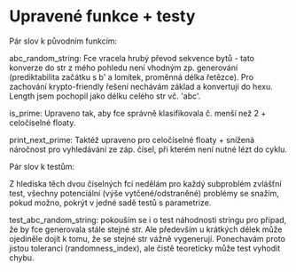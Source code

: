 # Upravené funkce + testy

Pár slov k původním funkcím:

abc_random_string: Fce vracela hrubý převod sekvence bytů - tato konverze do str z mého pohledu není vhodným zp. generování (prediktabilita začátku s b' a lomítek, proměnná délka řetězce). Pro zachování krypto-friendly řešení nechávám základ a konvertuji do hexu. Length jsem pochopil jako délku celého str vč. 'abc'.

is_prime: Upraveno tak, aby fce správně klasifikovala č. menší než 2 + celočíselné floaty.

print_next_prime: Taktéž upraveno pro celočíselné floaty + snížená náročnost pro vyhledávání ze záp. čísel, při kterém není nutné lézt do cyklu. 

Pár slov k testům:

Z hlediska těch dvou číselných fcí nedělám pro každý subproblém zvlášťní test, všechny potenciální (výše vytčené/odstraněné) problémy se snažím, pokud možno, pokrýt v jedné sadě testů s parametrize.

test_abc_random_string: pokouším se i o test náhodnosti stringu pro případ, že by fce generovala stále stejné str. Ale především u krátkých délek může ojediněle dojít k tomu, že se stejné str vážně vygenerují. Ponechavám proto jistou toleranci (randomness_index), ale čistě teoreticky může test vyhodit chybu.  
